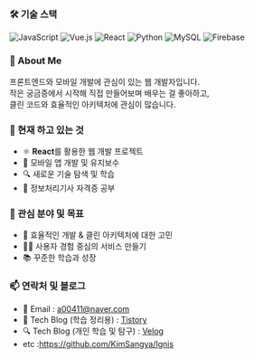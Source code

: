 ### 🛠️ 기술 스택
![JavaScript](https://img.shields.io/badge/JavaScript-F7DF1E?style=flat-square&logo=JavaScript&logoColor=black)
![Vue.js](https://img.shields.io/badge/Vue.js-4FC08D?style=flat-square&logo=Vue.js&logoColor=white)
![React](https://img.shields.io/badge/React-61DAFB?style=flat-square&logo=React&logoColor=black)
![Python](https://img.shields.io/badge/Python-3776AB?style=flat-square&logo=Python&logoColor=white)
![MySQL](https://img.shields.io/badge/MySQL-4479A1?style=flat-square&logo=MySQL&logoColor=white)
![Firebase](https://img.shields.io/badge/Firebase-FFCA28?style=flat-square&logo=Firebase&logoColor=black)



### 👋 About Me
프론트엔드와 모바일 개발에 관심이 있는 웹 개발자입니다.  
작은 궁금증에서 시작해 직접 만들어보며 배우는 걸 좋아하고,  
클린 코드와 효율적인 아키텍처에 관심이 많습니다.

### 🌱 현재 하고 있는 것
- ⚛️ **React**를 활용한 웹 개발 프로젝트
- 📱 모바일 앱 개발 및 유지보수
- 🔍 새로운 기술 탐색 및 학습
- 📘 정보처리기사 자격증 공부


### 🎯 관심 분야 및 목표
- 🧠 효율적인 개발 & 클린 아키텍처에 대한 고민
- 👨‍💻 사용자 경험 중심의 서비스 만들기
- 📚 꾸준한 학습과 성장


### 📫 연락처 및 블로그
- 📧 Email : a00411@naver.com
- 📝 Tech Blog (학습 정리용) : [Tistory](https://abyess.tistory.com)
- 🔍 Tech Blog (개인 학습 및 탐구) : [Velog](https://velog.io/@aabyess/posts)
- etc :https://github.com/KimSangya/Ignis



<!--
**aabyess/aabyess** is a ✨ _special_ ✨ repository because its `README.md` (this file) appears on your GitHub profile.

Here are some ideas to get you started:

- 🔭 I’m currently working on ...
- 🌱 I’m currently learning ...
- 👯 I’m looking to collaborate on ...
- 🤔 I’m looking for help with ...
- 💬 Ask me about ...
- 📫 How to reach me: ...
- 😄 Pronouns: ...
- ⚡ Fun fact: ...
-->
